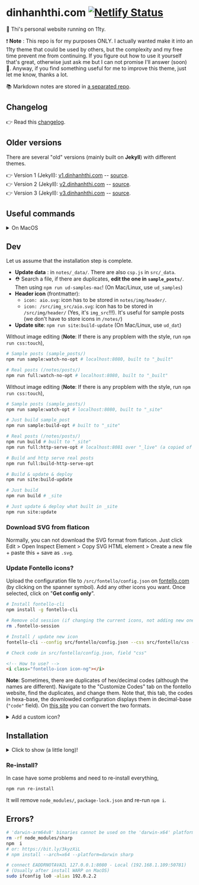 # dinhanhthi.com [![Netlify Status](https://api.netlify.com/api/v1/badges/ace14869-1b28-471b-ad0f-5f1f7defa382/deploy-status)](https://app.netlify.com/sites/inspiring-goldstine-cfc130/deploys)

👋 Thi's personal website running on 11ty.

❗ **Note** : This repo is for my purposes ONLY. I actually wanted make it into an 11ty theme that could be used by others, but the complexity and my free time prevent me from continuing. If you figure out how to use it yourself that's great, otherwise just ask me but I can not promise I'll answer (soon) 🙁. Anyway, if you find something useful for me to improve this theme, just let me know, thanks a lot.

📚 Markdown notes are stored in [a separated repo](https://github.com/dinhanhthi/notes).

## Changelog

👉  Read this [changelog](./CHANGELOG.md).

## Older versions

There are several "old" versions (mainly built on **Jekyll**) with different themes.

👉 Version 1 (Jekyll): [v1.dinhanhthi.com](https://v1.dinhanhthi.com) -- [source](https://github.com/dinhanhthi/dinhanhthi.com-v1).<br />
👉 Version 2 (Jekyll): [v2.dinhanhthi.com](https://v2.dinhanhthi.com) -- [source](https://github.com/dinhanhthi/dinhanhthi.com-v2).<br />
👉 Version 3 (Jekyll): [v3.dinhanhthi.com](https://v3.dinhanhthi.com) -- [source](https://github.com/dinhanhthi/dinhanhthi.com-v3).

## Useful commands

<details>
<summary>On MacOS</summary>

```bash
dat # go to dinhanhthi.com/
goto:dat
ud_samples # update modifs from sample_posts/ to notes/posts/ (in a suitable folder)
ud_dat # build & deploy to netlify
notes:update # git update notes/
to_samples docker-gpu # move note docker-gpu to sample_posts/
to_notes all # move ALL notes from sample_posts/ to notes/posts/ (in a suitable folder)
             # (these notes aren't the notes in scripts/list_sample_posts.txt)
to_notes nodejs-npm # move note "nodejs-npm" to notes/posts/ (in a suitable folder)
cp_to_notes nodejs-npm # just copy from samples to notes
cp_to_samples nodejs-npm # just copy from notes to samples
```
</details>

## Dev

Let us assume that the installation step is complete.

- **Update data** : in `notes/_data/`. There are also `csp.js` in `src/_data`.
- ⛑ Search a file, if there are duplicates, **edit the one in `sample_posts/`**. Then using `npm run ud-samples-mac`! (On Mac/Linux, use `ud_samples`)
- **Header icon** (frontmatter):
  - `icon: aio.svg`: icon has to be stored in `notes/img/header/`.
  - `icon: /src/img_src/aio.svg`: icon has to be stored in `/src/img/header/` (Yes, it's `img_src`!!!). It's useful for sample posts (we don't have to store icons in `/notes/`)
- **Update site**: `npm run site:build-update` (On Mac/Linux, use `ud_dat`)

Without image editing (**Note**: If there is any propblem with the style, run `npm run css:touch`),

```bash
# Sample posts (sample_posts/)
npm run sample:watch-no-opt # localhost:8080, built to "_built"

# Real posts (/notes/posts/)
npm run full:watch-no-opt # localhost:8080, built to "_built"
```

Without image editing (**Note**: If there is any propblem with the style, run `npm run css:touch`),

```bash
# Sample posts (sample_posts/)
npm run sample:watch-opt # localhost:8080, built to "_site"

# Just build sample_post
npm run sample:build-opt # built to "_site"

# Real posts (/notes/posts/)
npm run build # built to "_site"
npm run full:http-serve-opt # localhost:8081 over "_live" (a copied of "_site")

# Build and http serve real posts
npm run full:build-http-serve-opt
```

```bash
# Build & update & deploy
npm run site:build-update

# Just build
npm run build # _site

# Just update & deploy what built in _site
npm run site:update
```

### Download SVG from flaticon

Normally, you can not download the SVG format from flaticon. Just click Edit > Open Inspect Element > Copy SVG HTML element > Create a new file + paste this + save as `.svg`.

### Update Fontello icons?

Upload the configuration file to `/src/fontello/config.json` on [fontello.com](https://fontello.com/) (by clicking on the spanner symbol). Add any other icons you want. Once selected, click on "**Get config only**".

```bash
# Install fontello-cli
npm install -g fontello-cli

# Remove old session (if changing the current icons, not adding new ones)
rm .fontello-session

# Install / update new icon
fontello-cli --config src/fontello/config.json --css src/fontello/css --font src/fontello/font install

# Check code in src/fontello/config.json, field "css"
```

```html
<!-- How to use? -->
<i class="fontello-icon icon-ng"></i>
```

**Note**: Sometimes, there are duplicates of hex/decimal codes (although the names are different). Navigate to the "Customize Codes" tab on the fontello website, find the duplicates, and change them. Note that,  this tab, the codes in hexa-base, the downlowded configuration displays them in decimal-base (`"code"` field). On [this site](https://www.rapidtables.com/convert/number/decimal-to-hex.html) you can convert the two formats.

<details>
<summary>Add a custom icon?</summary>

1. Search for an icon (eg. svg images) + download to local.
   1. Free SVG icon: [site](https://uxwing.com/).
   2. If you need to crop some images? Use [this site](https://www.iloveimg.com/crop-image).
   3. Need to convert to svg? Use [this site](https://www.pngtosvg.com/).
2. Drag and drop this icon to fontello site.
</details>

## Installation

<details>
<summary>Click to show (a little long)!</summary>

At the first time after cloning,

```bash
# Install nodejs
# https://github.com/nodesource/distributions/blob/master/README.md#installation-instructions

npm i # Run once

sh scripts/getting_start.sh # Run once
```

```bash
# Any problem with sharp?
# Try to change the python path to python2
# Best practice: create a python env containing python just for this task!

# In case, python2 installed but it's not currently default
# Choose python version in npm with
npm config set python python2
```

```bash
# Problems with libvips (MacOS??)? => install it first
brew install vips
# Then again,
npm i
```

Dev mode,

```bash
# Install before
sudo npm install http-server -g

# Create \_live & Clone dat.com/\_site
sh getting_started.sh
```

Check section [Dev](#dev) for more.

```bash
# Make a shortcut on the system?
update_dat='cd ~/git/dinhanhthi.com && sh ud_site.sh && cd -1'
```

</details>

### Re-install?

In case have some problems and need to re-install everything,

```bash
npm run re-install
```

It will remove `node_modules/`, `package-lock.json` and re-run `npm i`.

## Errors?

```bash
# 'darwin-arm64v8' binaries cannot be used on the 'darwin-x64' platform
rm -rf node_modules/sharp
npm  i
# or: https://bit.ly/3kyzXiL
# npm install --arch=x64 --platform=darwin sharp
```

```bash
# connect EADDRNOTAVAIL 127.0.0.1:8080 - Local (192.168.1.109:50781)
# (Usually after install WARP on MacOS)
sudo ifconfig lo0 -alias 192.0.2.2
```
